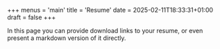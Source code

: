 +++
menus = 'main'
title = 'Resume'
date = 2025-02-11T18:33:31+01:00
draft = false
+++

In this page you can provide download links to your resume, or even present a markdown version of it directly.